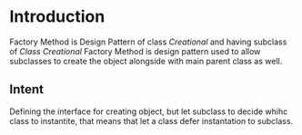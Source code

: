 # Introduction
Factory Method is Design Pattern of class *Creational* and having subclass of *Class Creational* Factory Method is design pattern used to allow subclasses to create the object alongside with main parent class as well.

## Intent
Defining the interface for creating object, but let subclass to decide whihc class to instantite, that means that let a class defer instantation to subclass.